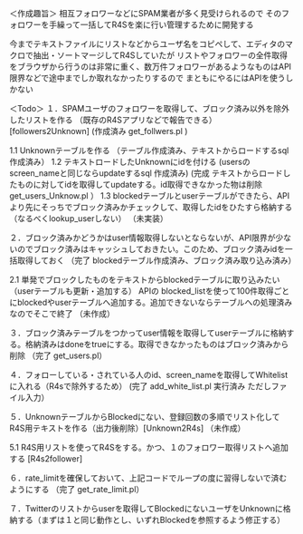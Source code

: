 ＜作成趣旨＞
相互フォロワーなどにSPAM業者が多く見受けられるので
そのフォロワーを手繰って一括してR4Sを楽に行い管理するために開発する

今までテキストファイルにリストなどからユーザ名をコピペして、エディタのマクロで抽出・ソートマージしてR4Sしていたが
リストやフォロワーの全件取得をブラウザから行うのは非常に重く、数万件フォロワーがあるようなものはAPI限界などで途中までしか取れなかったりするので
まともにやるにはAPIを使うしかない

＜Todo＞
１．SPAMユーザのフォロワーを取得して、ブロック済み以外を除外したリストを作る （既存のR4Sアプリなどで報告できる）[followers2Unknown]
   (作成済み get_follwers.pl )

 1.1 Unknownテーブルを作る
    （テーブル作成済み、テキストからロードするsql作成済み）
 1.2 テキストロードしたUnknownにidを付ける (usersのscreen_nameと同じならupdateするsql 作成済み)
     (完成 テキストからロードしたものに対してidを取得してupdateする。id取得できなかった物は削除  get_users_Unknow.pl ）
 1.3 blockedテーブルとuserテーブルができたら、APIより先にそっちでブロック済みかチェックして、取得したidをひたすら格納する（なるべくlookup_userしない）
    （未実装）


２．ブロック済みかどうかはuser情報取得しないとならないが、API限界が少ないのでブロック済みはキャッシュしておきたい。このため、ブロック済みidを一括取得しておく
  （完了 blockedテーブル作成済み、ブロック済み取り込み済み）

 2.1 単発でブロックしたものをテキストからblockedテーブルに取り込みたい（userテーブルも更新・追加する）
    APIの blocked_listを使って100件取得ごとにblockedやuserテーブルへ追加する。追加できないならテーブルへの処理済みなのでそこで終了
  （未作成）


３．ブロック済みテーブルをつかってuser情報を取得してuserテーブルに格納する。格納済みはdoneをtrueにする。取得できなかったものはブロック済みから削除
  （完了 get_users.pl）

４．フォローしている・されている人のid、screen_nameを取得してWhitelist に入れる（R4sで除外するため）
   (完了 add_white_list.pl 実行済み ただしファイル入力）

５．UnknownテーブルからBlockedにない、登録回数の多順でリスト化してR4S用テキストを作る（出力後削除）[Unknown2R4s]
  （未作成）

 5.1 R4S用リストを使ってR4Sをする。かつ、１のフォロワー取得リストへ追加する [R4s2follower]

６．rate_limitを確保しておいて、上記コードでループの度に習得しないで済むようにする
  （完了 get_rate_limit.pl）


７．Twitterのリストからuserを取得してBlockedにないユーザをUnknownに格納する（まずは１と同じ動作とし、いずれBlockedを参照するよう修正する）


